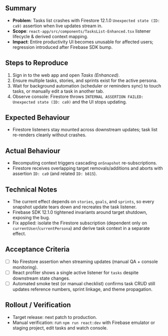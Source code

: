 ## Summary
- **Problem**: Tasks list crashes with Firestore 12.1.0 `Unexpected state (ID: ca9)` assertion when live updates stream in.
- **Scope**: `react-app/src/components/TasksList-Enhanced.tsx` listener lifecycle & derived context mapping.
- **Impact**: Entire productivity UI becomes unusable for affected users; regression introduced after Firebase SDK bump.

## Steps to Reproduce
1. Sign in to the web app and open *Tasks (Enhanced)*.
2. Ensure multiple tasks, stories, and sprints exist for the active persona.
3. Wait for background automation (scheduler or reminders sync) to touch tasks, or manually edit a task in another tab.
4. Observe console: Firestore throws `INTERNAL ASSERTION FAILED: Unexpected state (ID: ca9)` and the UI stops updating.

## Expected Behaviour
- Firestore listeners stay mounted across downstream updates; task list re-renders cleanly without crashes.

## Actual Behaviour
- Recomputing context triggers cascading `onSnapshot` re-subscriptions.
- Firestore receives overlapping target removals/additions and aborts with assertion `ID: ca9` (and related `ID: b815`).

## Technical Notes
- The current effect depends on `stories`, `goals`, and `sprints`, so every snapshot update tears down and recreates the task listener.
- Firebase SDK 12.1.0 tightened invariants around target shutdown, exposing the bug.
- Fix applied: isolate the Firestore subscription (dependent only on `currentUser`/`currentPersona`) and derive task context in a separate effect.

## Acceptance Criteria
- [ ] No Firestore assertion when streaming updates (manual QA + console monitoring).
- [ ] React profiler shows a single active listener for `tasks` despite downstream state changes.
- [ ] Automated smoke test (or manual checklist) confirms task CRUD still updates reference numbers, sprint linkage, and theme propagation.

## Rollout / Verification
- Target release: next patch to production.
- Manual verification: run `npm run react:dev` with Firebase emulator or staging project, edit tasks and watch console.
